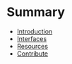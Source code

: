 # Summary

- [Introduction](./introduction.md)
- [Interfaces](./interfaces.md)
- [Resources](./resources.md)
- [Contribute](./contribute.md)